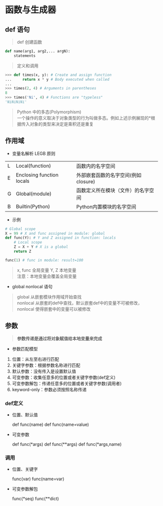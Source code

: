 # 函数与生成器

## def 语句

> def 创建函数

```python
def name(arg1, arg2,... argN):
    statements
```

> 定义和调用

```python
>>> def times(x, y): # Create and assign function
...     return x * y # Body executed when called
...
>>> times(2, 4) # Arguments in parentheses
8
>>> times('Ni', 4) # Functions are "typeless"
'NiNiNiNi'
```

> Python 中的多态(Polymorphism)  
> 一个操作的意义取决于对象类型的行为叫做多态。例如上述示例展现的*根据传入对象的类型来决定是乘积还是重复

## 作用域

* 变量名解析 LEGB 原则

|     |                           |                                     |
| --- | ------------------------- | ----------------------------------- |
| L   | Local(function)           | 函数内的名字空间                    |
| E   | Enclosing function locals | 外部嵌套函数的名字空间(例如closure) |
| G   | Global(module)            | 函数定义所在模块（文件）的名字空间  |
| B   | Builtin(Python)           | Python内置模块的名字空间            |

* 示例

```python
# Global scope
X = 99 # X and func assigned in module: global
def func(Y): # Y and Z assigned in function: locals
    # Local scope
    Z = X + Y # X is a global
    return Z

func(1) # func in module: result=100
```

> x, func 全局变量
> Y, Z 本地变量  
> 注意：本地变量会覆盖全局变量

* global nonlocal 语句  

 > global 从嵌套模块作用域开始查找  
 > nonlocal 从嵌套的def中查找，默认嵌套def中的变量不可被修改，nonlocal 使得嵌套中的变量可以被修改

## 参数

> **参数传递是通过将对象赋值给本地变量来完成**

* 参数匹配模型

1. 位置：从左至右进行匹配
2. 关键字参数：根据参数名称进行匹配
3. 默认参数：没有传入是设置默认值
4. 可变参数：收集任意多的位置或者关键字参数(def定义)
5. 可变参数解包：传递任意多的位置或者关键字参数(调用者)
6. keyword-only：参数必须按照名称传递

### def定义

* 位置、默认值

  def func(name)
  def func(name=value)

* 可变参数
  
  def func(*args)
  def func(**args)
  def func(*args,name)

### 调用

* 位置、关键字

  func(var)
  func(name=var)

* 可变参数解包
  
  func(*seq)
  func(**dict)
